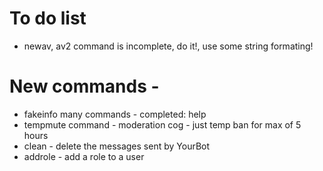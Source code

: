 # To do list
+ newav, av2 command is incomplete, do it!, use some string formating!

# New commands - 
+ fakeinfo many commands - completed: help
+ tempmute command - moderation cog - just temp ban for max of 5 hours
+ clean - delete the messages sent by YourBot
+ addrole -  add a role to a user



